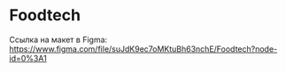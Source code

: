 # Foodtech
Ссылка на макет в Figma: https://www.figma.com/file/suJdK9ec7oMKtuBh63nchE/Foodtech?node-id=0%3A1
